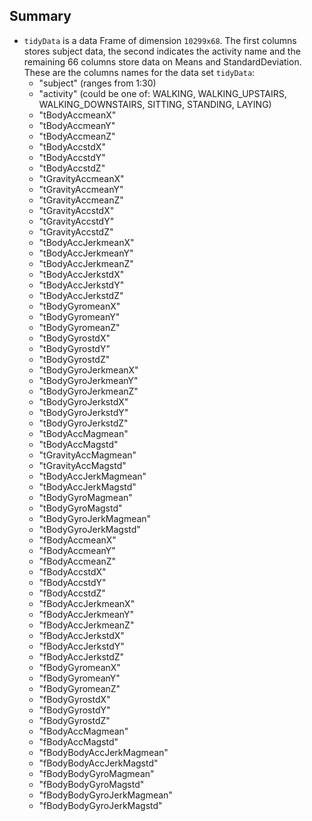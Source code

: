 ## Summary
- `tidyData` is a data Frame of dimension `10299x68`.  The first columns stores subject data, the second indicates the activity name and the remaining 66 columns store data on Means and StandardDeviation.  These are the columns names for the data set `tidyData`:
  - "subject" (ranges from 1:30)
  - "activity" (could be one of: WALKING, WALKING_UPSTAIRS, WALKING_DOWNSTAIRS, SITTING, STANDING, LAYING)
  - "tBodyAccmeanX"
  - "tBodyAccmeanY"
  - "tBodyAccmeanZ"
  - "tBodyAccstdX"
  - "tBodyAccstdY"
  - "tBodyAccstdZ"
  - "tGravityAccmeanX"
  - "tGravityAccmeanY"
  - "tGravityAccmeanZ"
  - "tGravityAccstdX"
  - "tGravityAccstdY"
  - "tGravityAccstdZ"
  - "tBodyAccJerkmeanX"
  - "tBodyAccJerkmeanY"
  - "tBodyAccJerkmeanZ"
  - "tBodyAccJerkstdX"
  - "tBodyAccJerkstdY"
  - "tBodyAccJerkstdZ"
  - "tBodyGyromeanX"
  - "tBodyGyromeanY"
  - "tBodyGyromeanZ"
  - "tBodyGyrostdX"
  - "tBodyGyrostdY"
  - "tBodyGyrostdZ"
  - "tBodyGyroJerkmeanX"
  - "tBodyGyroJerkmeanY"
  - "tBodyGyroJerkmeanZ"
  - "tBodyGyroJerkstdX"
  - "tBodyGyroJerkstdY"
  - "tBodyGyroJerkstdZ"
  - "tBodyAccMagmean"
  - "tBodyAccMagstd"
  - "tGravityAccMagmean"
  - "tGravityAccMagstd"
  - "tBodyAccJerkMagmean"
  - "tBodyAccJerkMagstd"
  - "tBodyGyroMagmean"
  - "tBodyGyroMagstd"
  - "tBodyGyroJerkMagmean"
  - "tBodyGyroJerkMagstd"
  - "fBodyAccmeanX"
  - "fBodyAccmeanY"
  - "fBodyAccmeanZ"
  - "fBodyAccstdX"
  - "fBodyAccstdY"
  - "fBodyAccstdZ"
  - "fBodyAccJerkmeanX"
  - "fBodyAccJerkmeanY"
  - "fBodyAccJerkmeanZ"
  - "fBodyAccJerkstdX"
  - "fBodyAccJerkstdY"
  - "fBodyAccJerkstdZ"
  - "fBodyGyromeanX"
  - "fBodyGyromeanY"
  - "fBodyGyromeanZ"
  - "fBodyGyrostdX"
  - "fBodyGyrostdY"
  - "fBodyGyrostdZ"
  - "fBodyAccMagmean"
  - "fBodyAccMagstd"
  - "fBodyBodyAccJerkMagmean"
  - "fBodyBodyAccJerkMagstd"
  - "fBodyBodyGyroMagmean"
  - "fBodyBodyGyroMagstd"
  - "fBodyBodyGyroJerkMagmean"
  - "fBodyBodyGyroJerkMagstd"
